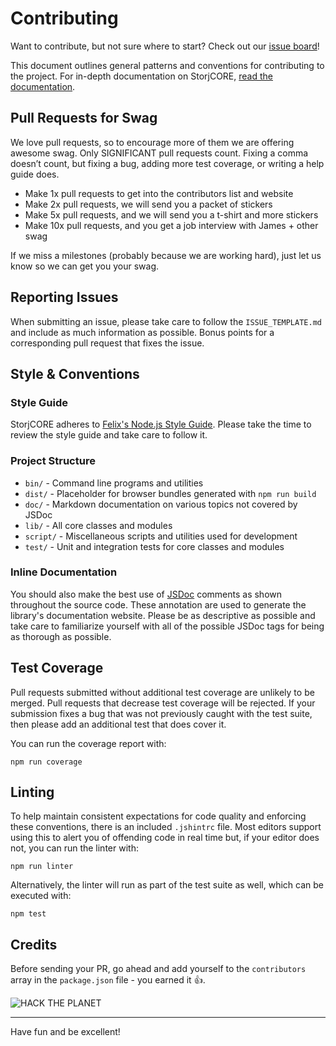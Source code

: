 Contributing
============

Want to contribute, but not sure where to start? Check out our [issue
board](http://waffle.io/storj/core)!

This document outlines general patterns and conventions for contributing
to the project. For in-depth documentation on StorjCORE, [read the
documentation](http://storj.github.io/core).

Pull Requests for Swag
----------------------
We love pull requests, so to encourage more of them we are offering
awesome swag. Only SIGNIFICANT pull requests count. Fixing a comma
doesn’t count, but fixing a bug, adding more test coverage, or writing
a help guide does.

- Make 1x pull requests to get into the contributors list and website
- Make 2x pull requests, we will send you a packet of stickers
- Make 5x pull requests, and we will send you a t-shirt and more stickers
- Make 10x pull requests, and you get a job interview with James + other swag

If we miss a milestones (probably because we are working hard), just let
us know so we can get you your swag. 

Reporting Issues
----------------

When submitting an issue, please take care to follow the
`ISSUE_TEMPLATE.md` and include as much information as possible. Bonus points
for a corresponding pull request that fixes the issue.

Style & Conventions
-------------------

### Style Guide

StorjCORE adheres to
[Felix's Node.js Style Guide](https://github.com/felixge/node-style-guide).
Please take the time to review the style guide and take care to follow it.

### Project Structure

* `bin/` - Command line programs and utilities
* `dist/` - Placeholder for browser bundles generated with `npm run build`
* `doc/` - Markdown documentation on various topics not covered by JSDoc
* `lib/` - All core classes and modules
* `script/` - Miscellaneous scripts and utilities used for development
* `test/` - Unit and integration tests for core classes and modules

### Inline Documentation

You should also make the best use of [JSDoc](http://usejsdoc.org/) comments as
shown throughout the source code. These annotation are used to generate the
library's documentation website. Please be as descriptive as possible and take
care to familiarize yourself with all of the possible JSDoc tags for
being as thorough as possible.

Test Coverage
-------------

Pull requests submitted without additional test coverage are unlikely to be
merged. Pull requests that decrease test coverage will be rejected. If your
submission fixes a bug that was not previously caught with the test suite, then
please add an additional test that does cover it.

You can run the coverage report with:

```
npm run coverage
```

Linting
-------

To help maintain consistent expectations for code quality and enforcing these
conventions, there is an included `.jshintrc` file. Most editors support using
this to alert you of offending code in real time but, if your editor does not,
you can run the linter with:

```
npm run linter
```

Alternatively, the linter will run as part of the test suite as well, which can
be executed with:

```
npm test
```

Credits
-------

Before sending your PR, go ahead and add yourself to the `contributors` array
in the `package.json` file - you earned it :thumbsup:.

![HACK THE PLANET](http://i.giphy.com/X1OGEvUf2t58A.gif)

---

Have fun and be excellent!
